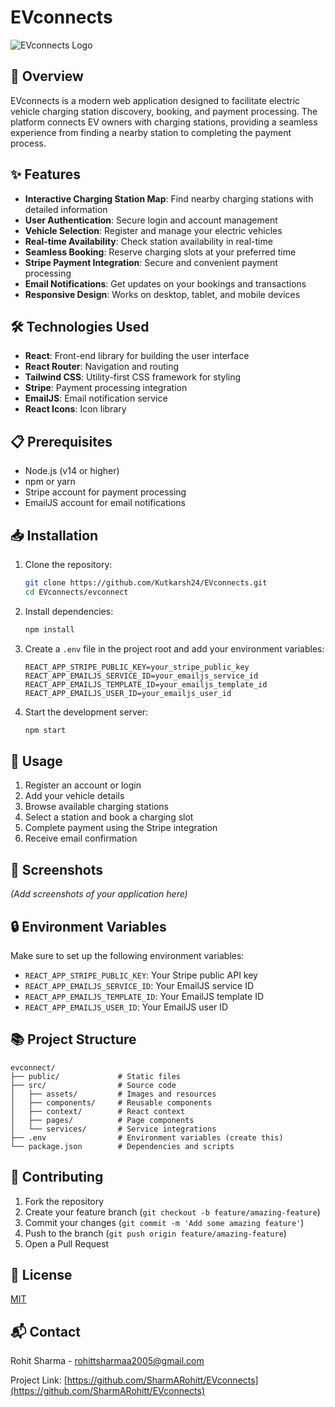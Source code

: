 # EVconnects

![EVconnects Logo](/public/Mainlogo.png)

## 🚀 Overview

EVconnects is a modern web application designed to facilitate electric vehicle charging station discovery, booking, and payment processing. The platform connects EV owners with charging stations, providing a seamless experience from finding a nearby station to completing the payment process.

## ✨ Features

- **Interactive Charging Station Map**: Find nearby charging stations with detailed information
- **User Authentication**: Secure login and account management
- **Vehicle Selection**: Register and manage your electric vehicles
- **Real-time Availability**: Check station availability in real-time
- **Seamless Booking**: Reserve charging slots at your preferred time
- **Stripe Payment Integration**: Secure and convenient payment processing
- **Email Notifications**: Get updates on your bookings and transactions
- **Responsive Design**: Works on desktop, tablet, and mobile devices

## 🛠️ Technologies Used

- **React**: Front-end library for building the user interface
- **React Router**: Navigation and routing
- **Tailwind CSS**: Utility-first CSS framework for styling
- **Stripe**: Payment processing integration
- **EmailJS**: Email notification service
- **React Icons**: Icon library

## 📋 Prerequisites

- Node.js (v14 or higher)
- npm or yarn
- Stripe account for payment processing
- EmailJS account for email notifications

## 📥 Installation

1. Clone the repository:
   ```bash
   git clone https://github.com/Kutkarsh24/EVconnects.git
   cd EVconnects/evconnect
   ```

2. Install dependencies:
   ```bash
   npm install
   ```

3. Create a `.env` file in the project root and add your environment variables:
   ```
   REACT_APP_STRIPE_PUBLIC_KEY=your_stripe_public_key
   REACT_APP_EMAILJS_SERVICE_ID=your_emailjs_service_id
   REACT_APP_EMAILJS_TEMPLATE_ID=your_emailjs_template_id
   REACT_APP_EMAILJS_USER_ID=your_emailjs_user_id
   ```

4. Start the development server:
   ```bash
   npm start
   ```

## 🚀 Usage

1. Register an account or login
2. Add your vehicle details
3. Browse available charging stations
4. Select a station and book a charging slot
5. Complete payment using the Stripe integration
6. Receive email confirmation

## 📱 Screenshots

*(Add screenshots of your application here)*

## 🔒 Environment Variables

Make sure to set up the following environment variables:

- `REACT_APP_STRIPE_PUBLIC_KEY`: Your Stripe public API key
- `REACT_APP_EMAILJS_SERVICE_ID`: Your EmailJS service ID
- `REACT_APP_EMAILJS_TEMPLATE_ID`: Your EmailJS template ID
- `REACT_APP_EMAILJS_USER_ID`: Your EmailJS user ID

## 📚 Project Structure

```
evconnect/
├── public/             # Static files
├── src/                # Source code
│   ├── assets/         # Images and resources
│   ├── components/     # Reusable components
│   ├── context/        # React context
│   ├── pages/          # Page components
│   └── services/       # Service integrations
├── .env                # Environment variables (create this)
└── package.json        # Dependencies and scripts
```

## 🤝 Contributing

1. Fork the repository
2. Create your feature branch (`git checkout -b feature/amazing-feature`)
3. Commit your changes (`git commit -m 'Add some amazing feature'`)
4. Push to the branch (`git push origin feature/amazing-feature`)
5. Open a Pull Request

## 📄 License

[MIT](LICENSE)

## 📬 Contact

Rohit Sharma - [rohittsharmaa2005@gmail.com](mailto:rohittsharmaa2005@gmail.com)

Project Link: [https://github.com/SharmARohitt/EVconnects](https://github.com/SharmARohitt/EVconnects)
